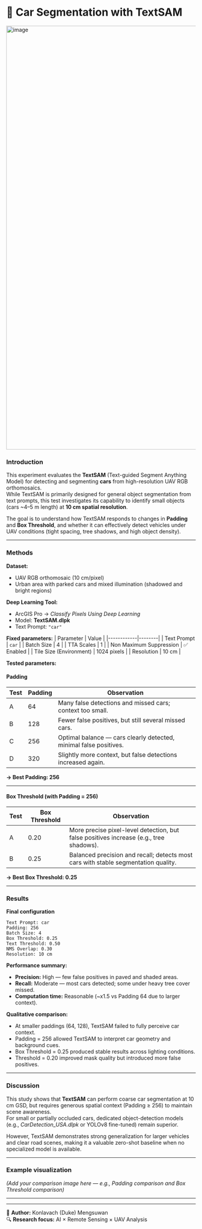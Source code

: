 # 🚗 Car Segmentation with TextSAM

<img width="1988" height="1126" alt="image" src="https://github.com/user-attachments/assets/daaeffc3-e851-486f-9ea4-05f9c430f335" />

### Introduction
This experiment evaluates the **TextSAM** (Text-guided Segment Anything Model) for detecting and segmenting **cars** from high-resolution UAV RGB orthomosaics.  
While TextSAM is primarily designed for general object segmentation from text prompts, this test investigates its capability to identify small objects (cars ~4–5 m length) at **10 cm spatial resolution**.

The goal is to understand how TextSAM responds to changes in **Padding** and **Box Threshold**, and whether it can effectively detect vehicles under UAV conditions (tight spacing, tree shadows, and high object density).

---

### Methods

**Dataset:**  
- UAV RGB orthomosaic (10 cm/pixel)  
- Urban area with parked cars and mixed illumination (shadowed and bright regions)

**Deep Learning Tool:**  
- ArcGIS Pro → *Classify Pixels Using Deep Learning*  
- Model: **TextSAM.dlpk**  
- Text Prompt: `"car"`

**Fixed parameters:**
| Parameter | Value |
|------------|--------|
| Text Prompt | `car` |
| Batch Size | 4 |
| TTA Scales | 1 |
| Non Maximum Suppression | ✅ Enabled |
| Tile Size (Environment) | 1024 pixels |
| Resolution | 10 cm |

**Tested parameters:**

#### Padding
| Test | Padding | Observation |
|------|----------|--------------|
| A | 64 | Many false detections and missed cars; context too small. |
| B | 128 | Fewer false positives, but still several missed cars. |
| C | 256 | Optimal balance — cars clearly detected, minimal false positives. |
| D | 320 | Slightly more context, but false detections increased again. |

**→ Best Padding: 256**

---

#### Box Threshold (with Padding = 256)
| Test | Box Threshold | Observation |
|------|----------------|--------------|
| A | 0.20 | More precise pixel-level detection, but false positives increase (e.g., tree shadows). |
| B | 0.25 | Balanced precision and recall; detects most cars with stable segmentation quality. |

**→ Best Box Threshold: 0.25**

---

### Results

**Final configuration**
```
Text Prompt: car
Padding: 256
Batch Size: 4
Box Threshold: 0.25
Text Threshold: 0.50
NMS Overlap: 0.30
Resolution: 10 cm
```


**Performance summary:**
- **Precision:** High — few false positives in paved and shaded areas.  
- **Recall:** Moderate — most cars detected; some under heavy tree cover missed.  
- **Computation time:** Reasonable (~x1.5 vs Padding 64 due to larger context).  

**Qualitative comparison:**
- At smaller paddings (64, 128), TextSAM failed to fully perceive car context.  
- Padding = 256 allowed TextSAM to interpret car geometry and background cues.  
- Box Threshold = 0.25 produced stable results across lighting conditions.  
- Threshold = 0.20 improved mask quality but introduced more false positives.

---

### Discussion
This study shows that **TextSAM** can perform coarse car segmentation at 10 cm GSD, but requires generous spatial context (Padding ≥ 256) to maintain scene awareness.  
For small or partially occluded cars, dedicated object-detection models (e.g., *CarDetection_USA.dlpk* or YOLOv8 fine-tuned) remain superior.

However, TextSAM demonstrates strong generalization for larger vehicles and clear road scenes, making it a valuable zero-shot baseline when no specialized model is available.

---

### Example visualization
*(Add your comparison image here — e.g., Padding comparison and Box Threshold comparison)*

---

---

📘 **Author:** Konlavach (Duke) Mengsuwan  
🔍 **Research focus:** AI × Remote Sensing × UAV Analysis  
